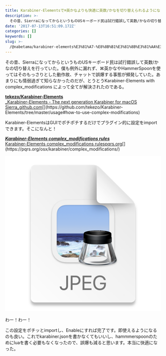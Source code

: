 ```yaml
---
title: Karabiner-Elementsで⌘英かなよりも快適に英数/かなを切り替えられるようになってた
description: >-
  その昔、SierraになってからというものUSキーボード民は試行錯誤して英数/かなの切り替えを行っていた。僕も例外に漏れず、⌘英かなやHammerSpoonを使ってはそのもっさりとした動作故、チャットで誤爆する事態が頻発していた。あまりにも情弱過ぎて知らなかったのだが、とうとうK…
date: '2017-07-13T16:51:09.172Z'
categories: []
keywords: []
slug: >-
  /@nabetama/karabiner-elements%E3%81%A7-%E8%8B%B1%E3%81%8B%E3%81%AA%E3%82%88%E3%82%8A%E5%9C%A7%E5%80%92%E7%9A%84%E3%81%AB%E5%BF%AB%E9%81%A9%E3%81%AB%E8%8B%B1%E6%95%B0-%E3%81%8B%E3%81%AA%E3%82%92%E5%88%87%E3%82%8A%E6%9B%BF%E3%81%88%E3%82%89%E3%82%8C%E3%82%8B-ec9643f955ec
---
```


その昔、SierraになってからというものUSキーボード民は試行錯誤して英数/かなの切り替えを行っていた。僕も例外に漏れず、⌘英かなやHammerSpoonを使ってはそのもっさりとした動作故、チャットで誤爆する事態が頻発していた。あまりにも情弱過ぎて知らなかったのだが、とうとうKarabiner-Elements with complex\_modifications によって全てが解決されたのである。

[**tekezo/Karabiner-Elements**  
_Karabiner-Elements - The next generation Karabiner for macOS Sierra_github.com](https://github.com/tekezo/Karabiner-Elements/tree/master/usage#how-to-use-complex-modifications "https://github.com/tekezo/Karabiner-Elements/tree/master/usage#how-to-use-complex-modifications")[](https://github.com/tekezo/Karabiner-Elements/tree/master/usage#how-to-use-complex-modifications)

Karabiner-ElementsはGUIでポチポチするだけでプラグイン的に設定をimportできます。そこになんと！

[**_Karabiner-Elements complex\_modifications rules_**  
Karabiner-Elements complex\_modifications rulespqrs.org](https://pqrs.org/osx/karabiner/complex_modifications/ "https://pqrs.org/osx/karabiner/complex_modifications/")[](https://pqrs.org/osx/karabiner/complex_modifications/)

![img.png](img.png)

わー！わー！

この設定をポチッとimportし、Enableにすれば完了です。即使えるようになるのも良い。これでkarabiner.jsonを書かなくてもいいし、hammmerspoonのためにluaを書く必要もなくなったので、誤爆も減ると思います。本当に快適になった。